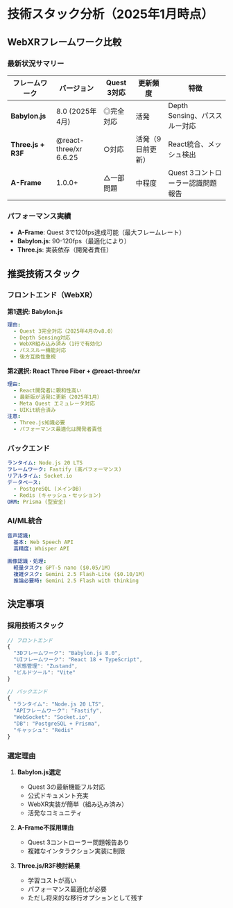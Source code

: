 # 技術スタック分析（2025年1月時点）

## WebXRフレームワーク比較

### 最新状況サマリー

| フレームワーク | バージョン | Quest 3対応 | 更新頻度 | 特徴 |
|--------------|-----------|------------|---------|------|
| **Babylon.js** | 8.0 (2025年4月) | ◎完全対応 | 活発 | Depth Sensing、パススルー対応 |
| **Three.js + R3F** | @react-three/xr 6.6.25 | ○対応 | 活発（9日前更新） | React統合、メッシュ検出 |
| **A-Frame** | 1.0.0+ | △一部問題 | 中程度 | Quest 3コントローラー認識問題報告 |

### パフォーマンス実績
- **A-Frame**: Quest 3で120fps達成可能（最大フレームレート）
- **Babylon.js**: 90-120fps（最適化により）
- **Three.js**: 実装依存（開発者責任）

## 推奨技術スタック

### フロントエンド（WebXR）

**第1選択: Babylon.js**
```yaml
理由:
  - Quest 3完全対応（2025年4月のv8.0）
  - Depth Sensing対応
  - WebXR組み込み済み（1行で有効化）
  - パススルー機能対応
  - 後方互換性重視
```

**第2選択: React Three Fiber + @react-three/xr**
```yaml
理由:
  - React開発者に親和性高い
  - 最新版が活発に更新（2025年1月）
  - Meta Quest エミュレータ対応
  - UIKit統合済み
注意:
  - Three.js知識必要
  - パフォーマンス最適化は開発者責任
```

### バックエンド

```yaml
ランタイム: Node.js 20 LTS
フレームワーク: Fastify (高パフォーマンス)
リアルタイム: Socket.io
データベース: 
  - PostgreSQL (メインDB)
  - Redis (キャッシュ・セッション)
ORM: Prisma (型安全)
```

### AI/ML統合

```yaml
音声認識:
  基本: Web Speech API
  高精度: Whisper API
  
画像認識・処理:
  軽量タスク: GPT-5 nano ($0.05/1M)
  複雑タスク: Gemini 2.5 Flash-Lite ($0.10/1M)
  推論必要時: Gemini 2.5 Flash with thinking
```

## 決定事項

### 採用技術スタック

```typescript
// フロントエンド
{
  "3Dフレームワーク": "Babylon.js 8.0",
  "UIフレームワーク": "React 18 + TypeScript",
  "状態管理": "Zustand",
  "ビルドツール": "Vite"
}

// バックエンド  
{
  "ランタイム": "Node.js 20 LTS",
  "APIフレームワーク": "Fastify",
  "WebSocket": "Socket.io",
  "DB": "PostgreSQL + Prisma",
  "キャッシュ": "Redis"
}
```

### 選定理由

1. **Babylon.js選定**
   - Quest 3の最新機能フル対応
   - 公式ドキュメント充実
   - WebXR実装が簡単（組み込み済み）
   - 活発なコミュニティ

2. **A-Frame不採用理由**
   - Quest 3コントローラー問題報告あり
   - 複雑なインタラクション実装に制限

3. **Three.js/R3F検討結果**
   - 学習コストが高い
   - パフォーマンス最適化が必要
   - ただし将来的な移行オプションとして残す